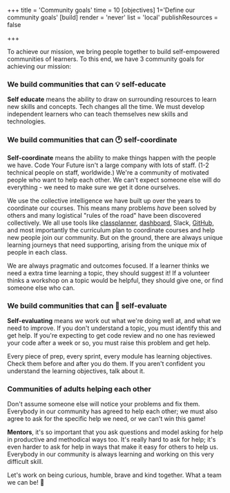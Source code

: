 +++
title = 'Community goals'
time = 10
[objectives]
1='Define our community goals'
[build]
  render = 'never'
  list = 'local'
  publishResources = false

+++

To achieve our mission, we bring people together to build self-empowered communities of learners. To this end, we have 3 community goals for achieving our mission:

### We build communities that can **💡 self-educate**

**Self educate** means the ability to draw on surrounding resources to learn new skills and concepts. Tech changes all the time. We must develop independent learners who can teach themselves new skills and technologies.

### We build communities that can **🕐 self-coordinate**

**Self-coordinate** means the ability to make things happen with the people we have. Code Your Future isn't a large company with lots of staff. (1-2 technical people on staff, worldwide.) We're a community of motivated people who want to help each other. We can't expect someone else will do everything - we need to make sure we get it done ourselves.

We use the collective intelligence we have built up over the years to coordinate our courses. This means many problems _have_ been solved by others and many logistical "rules of the road" have been discovered collectively. We all use tools like [classplanner](https://classplanner.codeyourfuture.io/), [dashboard](https://dashboard.codeyourfuture.io/), Slack, [GitHub](https://github.com/CodeYourFuture/Table-of-Contents), and most importantly the curriculum plan to coordinate courses and help new people join our community. But on the ground, there are always unique learning journeys that need supporting, arising from the unique mix of people in each class.

We are always pragmatic and outcomes focused. If a learner thinks we need a extra time learning a topic, they should suggest it! If a volunteer thinks a workshop on a topic would be helpful, they should give one, or find someone else who can.

### We build communities that can **📝 self-evaluate**

**Self-evaluating** means _we_ work out what we're doing well at, and what we need to improve. If you don't understand a topic, you must identify this and get help. If you're expecting to get code review and no one has reviewed your code after a week or so, you must raise this problem and get help.

Every piece of prep, every sprint, every module has learning objectives. Check them before and after you do them. If you aren't confident you understand the learning objectives, talk about it.

### Communities of adults helping each other

Don't assume someone else will notice your problems and fix them. Everybody in our community has agreed to help each other; we must also agree to ask for the specific help we need, or we can't win this game!

**Mentors**, it's so important that you ask questions and model asking for help in productive and methodical ways too. It's really hard to ask for help; it's even harder to ask for help in ways that make it easy for others to help us. Everybody in our community is always learning and working on this very difficult skill.

Let's work on being curious, humble, brave and kind together. What a team we can be! 🚀
